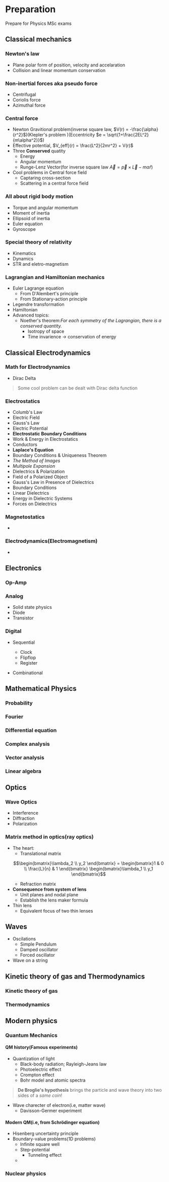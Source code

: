 # Preparation
Prepare for Physics MSc exams
## Classical mechanics
### Newton's law
* Plane polar form of position, velocity and accelaration
* Collision and linear momentum conservation
### Non-inertial forces aka pseudo force
* Centrifugal
* Coriolis force
* Azimuthal force
### Central force
* Newton Gravitional problem(inverse square law, $V(r) = -\frac{\alpha}{r^2}$)(Klepler's problem )(Eccentricity $e = \sqrt{1+\frac{2EL^2}{m\alpha^2}}$)
* Effective potential, $V_{eff}(r) = \frac{L^2}{2mr^2} + V(r)$
* Three **Conserved** quatity
    * Energy
    * Angular momentum
    * Runge-Lenz Vector(for inverse square law $\vec A = \vec p \times \vec L - m \alpha \hat r$)
* Cool problems in Central force field
    * Captaring cross-section
    * Scattering in a central force field
### All about rigid body motion
* Torque and angular momentum
* Moment of inertia
* Ellipsoid of inertia
* Euler equation
* Gyroscope
### Special theory of relativity
* Kinematics 
* Dynamics
* STR and eletro-magnetism
### Lagrangian and Hamiltonian mechanics
* Euler Lagrange equation
    * From D'Alembert's principle
    * From Stationary-action principle
* Legendre transformation 
* Hamiltonian
* Advanced topics:
    * Noether's theorem:*For each symmetry of the Lagrangian, there is a conserved quantity.*
        * Isotropy of space
        * Time invarience $\rightarrow$ conservation of energy

## Classical Electrodynamics
### Math for Electrodynamics
* Dirac Delta
> Some cool problem can be dealt with Dirac delta function
### Electrostatics
   * Columb's Law
   * Electric Field
   * Gauss's Law
   * Electric Potential
   * **Electrostatic Boundary Conditions**
   * Work & Energy in Electrostatics
   * Conductors
   * **Laplace's Equation**
   * Boundary Conditions & Uniqueness Theorem
   * *The Method of Images*
   * *Multipole Expansion*
   * Dielectrics & Polarization
   * Field of a Polarized Object
   * Gauss's Law in Presence of Dielectrics
   * Boundary Conditions
   * Linear Dielectrics
   * Energy in Dielectric Systems
   * Forces on Dielectrics  
### Magnetostatics
   * 
### Electrodynamics(Electromagnetism)
   * 

## Electronics
### Op-Amp
### Analog
* Solid state physics
* Diode
* Transistor
### Digital
* Sequential
    * Clock
    * Flipflop
    * Register

* Combinational

## Mathematical Physics
### Probability
### Fourier
### Differential equation
### Complex analysis
### Vector analysis
### Linear algebra

## Optics
### Wave Optics
* Interference
* Diffraction
* Polarization
### Matrix method in optics(ray optics)
* The heart:
    * Translational matrix
    ```math
    \begin{bmatrix}\lambda_2 \\ y_2 \end{bmatrix} = \begin{bmatrix}1 & 0 \\ \frac{L}{n} & 1 \end{bmatrix} \begin{bmatrix}\lambda_1 \\ y_1 \end{bmatrix}
    ```
    * Refraction matrix
* **Consequence from system of lens**
    * Unit planes and nodal plane
    * Establish the lens maker formula
* Thin lens
    * Equivalent focus of two thin lenses

## Waves
* Oscilations
    * Simple Pendulum 
    * Damped oscillator
    * Forced oscillator
* Wave on a string

## Kinetic theory of gas and Thermodynamics
### Kinetic theory of gas
### Thermodynamics

## Modern physics
### Quantum Mechanics
#### QM history(Famous experiments)
* Quantization of light
    * Black-body radiation; Rayleigh-Jeans law
    * Photoelectric effect
    * Crompton effect
    * Bohr model and atomic spectra
> **De Broglie's hypothesis** brings the particle and wave theory into two sides of a *same coin*!
* Wave charecter of electron(i.e, matter wave)
    * Davisson-Germer experiment
#### Modern QM(i.e, from Schrödinger equation)
* Hisenberg uncertainty principle
* Boundary-value problems(1D problems)
    * Infinite square well
    * Step-potential
        * Tunneling effect
    * 
### Nuclear physics
